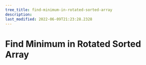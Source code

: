 ```yaml
---
tree_title: find-minimum-in-rotated-sorted-array
description: 
last_modified: 2022-06-09T21:23:28.2328
---
```


# Find Minimum in Rotated Sorted Array
